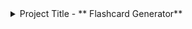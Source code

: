 <details>
 <summary> Project Title - ** Flashcard Generator**</summary>

**It has mainly three pages.**

• **Create Flashcard Page**

**• My Flashcard Page**

**• Flashcard Detais Page**

> Create Flashcard Page –

It is the project’s first page, which will be used to create a particular flashcard. It contains two forms. The first form has three fields and is used to create a group. One input field to add the group’s name, a text area field to add the description about the group, and a button to add an image to the group.
The second form mainly has three fields. One input field is to add the Term for the card, the second input field is to add the definition of the particular card, and the third is to select the image for the particular card. Selecting the image will generate the two icons aside from the image in the same row. The trash icon to delete a particular card or row and the Edit icon to modify the particular card. It will focus on the Term input field after clicking.  
We have a “**+Add more**” button to create more cards. With every click, it will add the same group of inputs.
Then you can create a flashcard using the “**Create**” button.

> My Flashcard Page –

The second page is to display all the created cards. By default, it will display the link to the home page if any cards are not created. After clicking the ‘**view cards**’, the User will be redirected to the flashcard details page.

> Flashcard Details Page -

On this page, the user can see all the cards by clicking on the menu on the left side of the display and the result will be shown in the middle of the display. On the right side, the user can use the buttons i.e. **Share, Download, Print** to share the cards, and download the cards. By clicking the share button a modal popup comes up in the middle of the screen where the user can copy the link and save it in the clipboard. Users can share the card on the same modal through social media apps like **Facebook, WhatsApp** etc.

**Additionally, we have added the toggle button to choose the mode from light to dark or dark to light.**

</details>
